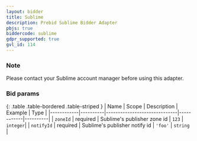 ```yaml
---
layout: bidder
title: Sublime
description: Prebid Sublime Bidder Adapter
pbjs: true
biddercode: sublime
gdpr_supported: true
gvl_id: 114
---
```


### Note

Please contact your Sublime account manager before using this adapter.


### Bid params

{: .table .table-bordered .table-striped }
| Name       | Scope    | Description                  | Example    | Type     |
|------------|----------|------------------------------|------------|----------|
| `zoneId`   | required | Sublime's publisher zone id  | `123`      | `integer`|
| `notifyId` | required | Sublime's publisher notify id | `'foo'`   | `string` |

